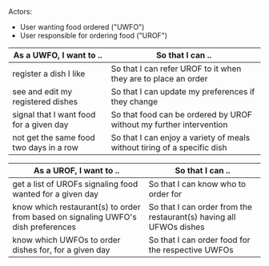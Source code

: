 Actors:

- User wanting food ordered ("UWFO")
- User responsible for ordering food ("UROF")

| As a UWFO, I want to ..                 | So that I can ..                                                         |
| --------------------------------------- | ------------------------------------------------------------------------ |
| register a dish I like                  | So that I can refer UROF to it when they are to place an order           |
| see and edit my registered dishes       | So that I can update my preferences if they change                       |
| signal that I want food for a given day | So that food can be ordered by UROF without my further intervention      |
| not get the same food two days in a row | So that I can enjoy a variety of meals without tiring of a specific dish |

| As a UROF, I want to ..                                                           | So that I can ..                                                   |
| --------------------------------------------------------------------------------- | ------------------------------------------------------------------ |
| get a list of UROFs signaling food wanted for a given day                         | So that I can know who to order for                                |
| know which restaurant(s) to order from based on signaling UWFO's dish preferences | So that I can order from the restaurant(s) having all UFWOs dishes |
| know which UWFOs to order dishes for, for a given day                             | So that I can order food for the respective UWFOs                  |
